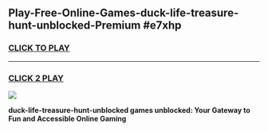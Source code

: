 
## Play-Free-Online-Games-duck-life-treasure-hunt-unblocked-Premium #e7xhp
<h3>
<a href="https://premium.freeplayer.one?title=duck-life-treasure-hunt-unblocked&ref=8M">CLICK TO PLAY</a></h3>
<hr>

<h3>
<a href="https://premium.freeplayer.one?title=duck-life-treasure-hunt-unblocked&ref=8M">CLICK 2 PLAY</a>
  
</h3>

<a href="https://premium.freeplayer.one?title=duck-life-treasure-hunt-unblocked&ref=8M"><img src="https://clearcache.store/games.png"></a>


**duck-life-treasure-hunt-unblocked games unblocked: Your Gateway to Fun and Accessible Online Gaming**
